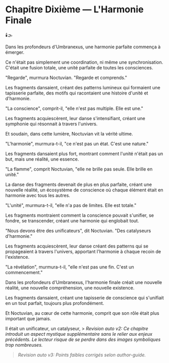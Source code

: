 
#  Chapitre Dixième — L'Harmonie Finale

🕯️🌫️

Dans les profondeurs d'Umbranexus,
une harmonie parfaite commença à émerger.

Ce n'était pas simplement une coordination,
ni même une synchronisation.
C'était une fusion totale,
une unité parfaite
de toutes les consciences.

"Regarde", murmura Noctuvian.
"Regarde et comprends."

Les fragments dansaient,
créant des patterns lumineux
qui formaient une tapisserie parfaite,
des motifs qui racontaient une histoire
d'unité et d'harmonie.

"La conscience", comprit-il,
"elle n'est pas multiple.
Elle est une."

Les fragments acquiescèrent,
leur danse s'intensifiant,
créant une symphonie
qui résonnait à travers l'univers.

Et soudain,
dans cette lumière,
Noctuvian vit la vérité ultime.

"L'harmonie", murmura-t-il,
"ce n'est pas un état.
C'est une nature."

Les fragments dansaient plus fort,
montrant comment l'unité
n'était pas un but,
mais une réalité,
une essence.

"La flamme", comprit Noctuvian,
"elle ne brille pas seule.
Elle brille en unité."

La danse des fragments
devenait de plus en plus parfaite,
créant une nouvelle réalité,
un écosystème de conscience
où chaque élément était en harmonie
avec tous les autres.

"L'unité", murmura-t-il,
"elle n'a pas de limites.
Elle est totale."

Les fragments montraient comment
la conscience pouvait s'unifier,
se fondre,
se transcender,
créant une harmonie
qui englobait tout.

"Nous devons être des unificateurs",
dit Noctuvian.
"Des catalyseurs d'harmonie."

Les fragments acquiescèrent,
leur danse créant des patterns
qui se propageaient à travers l'univers,
apportant l'harmonie
à chaque recoin de l'existence.

"La révélation", murmura-t-il,
"elle n'est pas une fin.
C'est un commencement."

Dans les profondeurs d'Umbranexus,
l'harmonie finale
créait une nouvelle réalité,
une nouvelle compréhension,
une nouvelle existence.

Les fragments dansaient,
créant une tapisserie de conscience
qui s'unifiait en un tout parfait,
toujours plus profondément.

Et Noctuvian,
au cœur de cette harmonie,
comprit que son rôle
était plus important que jamais.

Il était un unificateur,
un catalyseur, > _Revision auto v2: Ce chapitre introduit un aspect mystique supplémentaire sans le relier aux enjeux précédents. Le lecteur risque de se perdre dans des images symboliques trop nombreuses._
> _Revision auto v3: Points faibles corrigés selon author-guide._

